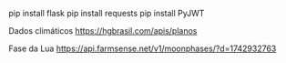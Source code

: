 
pip install flask
pip install requests
pip install PyJWT


Dados climáticos
https://hgbrasil.com/apis/planos

Fase da Lua
https://api.farmsense.net/v1/moonphases/?d=1742932763